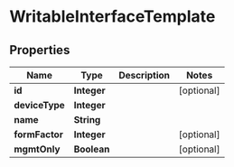 # WritableInterfaceTemplate

## Properties
Name | Type | Description | Notes
------------ | ------------- | ------------- | -------------
**id** | **Integer** |  |  [optional]
**deviceType** | **Integer** |  | 
**name** | **String** |  | 
**formFactor** | **Integer** |  |  [optional]
**mgmtOnly** | **Boolean** |  |  [optional]
